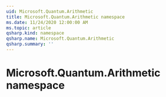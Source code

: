 ```yaml
---
uid: Microsoft.Quantum.Arithmetic
title: Microsoft.Quantum.Arithmetic namespace
ms.date: 11/24/2020 12:00:00 AM
ms.topic: article
qsharp.kind: namespace
qsharp.name: Microsoft.Quantum.Arithmetic
qsharp.summary: ''
---
```


# Microsoft.Quantum.Arithmetic namespace




